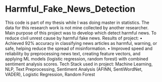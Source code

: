 # Harmful_Fake_News_Detection
This code is part of my thesis while I was doing master in statistics. The data for this research work is not mine collected by another researcher. 
Main purpose of this project was to develop which detect harmful news. To reduce civil unrest cause by harmful fake news.
Results of project:
• Achieved 92% accuracy in classifying news articles as harmful, warning, or safe, helping reduce the spread of misinformation.
• Improved speed and reliability by preprocessing news text, creating feature vectors, and applying ML models (logistic regression, random forest) with combined sentiment analysis scores.
Tech Stack used in project: 
Machine Learning, NLP, Text Preprocessing, Sentiment Analysis (AFINN, SentiWordNet, VADER), Logistic Regression, Random Forest
